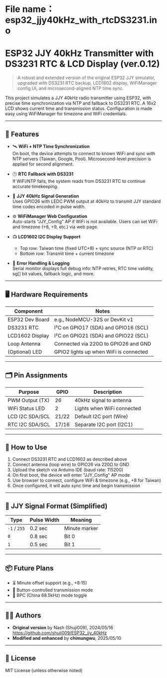 # File name：esp32_jjy40kHz_with_rtcDS3231.ino
# ESP32 JJY 40kHz Transmitter with DS3231 RTC & LCD Display (ver.0.12)

> A robust and extended version of the original ESP32 JJY simulator, upgraded with DS3231 RTC backup, LCD1602 display, WiFiManager config UI, and microsecond-aligned NTP time sync.

This project simulates a JJY 40kHz radio transmitter using ESP32, with precise time synchronization via NTP and fallback to DS3231 RTC. A 16x2 LCD shows current time and transmission status. Configuration is made easy using WiFiManager for timezone and WiFi credentials.

---

## 🔧 Features

- 🛰️ **WiFi + NTP Time Synchronization**  
  On boot, the device attempts to connect to known WiFi and sync with NTP servers (Taiwan, Google, Pool). Microsecond-level precision is applied for second alignment.

- 🕒 **RTC Fallback with DS3231**  
  If WiFi/NTP fails, the system reads from DS3231 RTC to continue accurate timekeeping.

- 📶 **JJY 40kHz Signal Generation**  
  Uses GPIO26 with LEDC PWM output at 40kHz to transmit JJY standard time codes encoded in pulse width.

- ⚙️ **WiFiManager Web Configuration**  
  Auto-starts "JJY_Config" AP if WiFi is not available. Users can set WiFi and timezone (+8, +9, etc.) via web page.

- 📺 **LCD1602 I2C Display Support**  
  - Top row: Taiwan time (fixed UTC+8) + sync source (NTP or RTC)  
  - Bottom row: Transmit time + current timezone

- 🧠 **Error Handling & Logging**  
  Serial monitor displays full debug info: NTP retries, RTC time validity, sg[] bit values, fallback logic, and more.

---

## 🖥️ Hardware Requirements

| Component        | Notes                                 |
|------------------|----------------------------------------|
| ESP32 Dev Board  | e.g., NodeMCU-32S or DevKit v1         |
| DS3231 RTC       | I²C on GPIO17 (SDA) and GPIO16 (SCL)   |
| LCD1602 Display  | I²C on GPIO21 (SDA) and GPIO22 (SCL)   |
| Loop Antenna     | Connected via 220Ω to GPIO26 and GND   |
| (Optional) LED   | GPIO2 lights up when WiFi is connected |

---

## 🗂️ Pin Assignments

| Purpose          | GPIO | Description                  |
|------------------|------|------------------------------|
| PWM Output (TX)  | 26   | 40kHz signal to antenna       |
| WiFi Status LED  | 2    | Lights when WiFi connected    |
| LCD I2C SDA/SCL  | 21/22| Default I2C port (Wire)       |
| RTC I2C SDA/SCL  | 17/16| Separate I2C port (I2C1)      |

---

## 🚀 How to Use

1. Connect DS3231 RTC and LCD1602 as described above  
2. Connect antenna (loop wire) to GPIO26 via 220Ω to GND  
3. Upload the sketch via Arduino IDE (baud rate: 115200)  
4. On first boot, the device will enter "JJY_Config" AP mode  
5. Use browser to connect, configure WiFi & timezone (e.g., +8 for Taiwan)  
6. Once configured, it will auto sync time and begin transmission  

---

## 📡 JJY Signal Format (Simplified)

| Type       | Pulse Width | Meaning                  |
|------------|-------------|---------------------------|
| `-1` / `255` | 0.2 sec     | Minute marker             |
| `0`        | 0.8 sec     | Bit 0                    |
| `1`        | 0.5 sec     | Bit 1                    |

---

## 📦 Future Plans

- ⏳ Minute offset support (e.g., +8:15)  
- 🔘 Button-controlled transmission mode  
- 🔁 BPC (China 68.5kHz) mode toggle

---

## 👨‍💻 Authors

- **Original version** by Nash (Shuji009), 2024/05/16  
  https://github.com/shuji009/ESP32_jjy_40kHz  
- **Modified and enhanced** by **chimungwu**, 2025/05/10  

---

## 📜 License

MIT License (unless otherwise noted)

